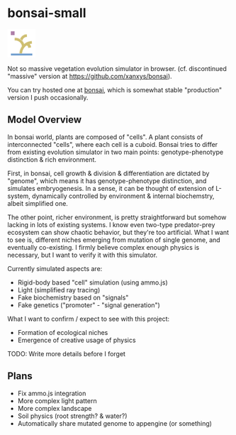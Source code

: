 # bonsai-small
![logo](/playground/favicon.png)

Not so massive vegetation evolution simulator in browser. (cf. discontinued "massive" version at https://github.com/xanxys/bonsai).

You can try hosted one at [bonsai](http://www.xanxys.net/bonsai), which is somewhat stable "production" version I push occasionally.

## Model Overview
In bonsai world, plants are composed of "cells". A plant consists of interconnected "cells", where each cell is a cuboid.
Bonsai tries to differ from existing evolution simulator in two main points: genotype-phenotype distinction & rich environment.

First, in bonsai, cell growth & division & differentiation are dictated by "genome", which means it has
genotype-phenotype distinction, and simulates embryogenesis.
In a sense, it can be thought of extension of L-system, dynamically controlled by environment & internal biochemstry,
albeit simplified one.

The other point, richer environment, is pretty straightforward but somehow lacking in lots of existing systems.
I know even two-type predator-prey ecosystem can show chaotic behavior, but they're too artificial.
What I want to see is, different niches emerging from mutation of single genome, and eventually co-existing.
I firmly believe complex enough physics is necessary, but I want to verify it with this simulator.


Currently simulated aspects are:

* Rigid-body based "cell" simulation (using ammo.js)
* Light (simplified ray tracing)
* Fake biochemistry based on "signals"
* Fake genetics ("promoter" - "signal generation")

What I want to confirm / expect to see with this project:
* Formation of ecological niches
* Emergence of creative usage of physics


TODO: Write more details before I forget


## Plans
* Fix ammo.js integration
* More complex light pattern
* More complex landscape
* Soil physics (root strength? & water?)
* Automatically share mutated genome to appengine (or something)
